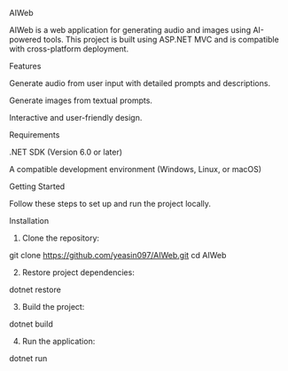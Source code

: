 AIWeb

AIWeb is a web application for generating audio and images using AI-powered tools. This project is built using ASP.NET MVC and is compatible with cross-platform deployment.

Features

Generate audio from user input with detailed prompts and descriptions.

Generate images from textual prompts.

Interactive and user-friendly design.

Requirements

.NET SDK (Version 6.0 or later)

A compatible development environment (Windows, Linux, or macOS)

Getting Started

Follow these steps to set up and run the project locally.

Installation

1. Clone the repository:

git clone https://github.com/yeasin097/AIWeb.git
cd AIWeb

2. Restore project dependencies:

dotnet restore

3. Build the project:

dotnet build

4. Run the application:

dotnet run
